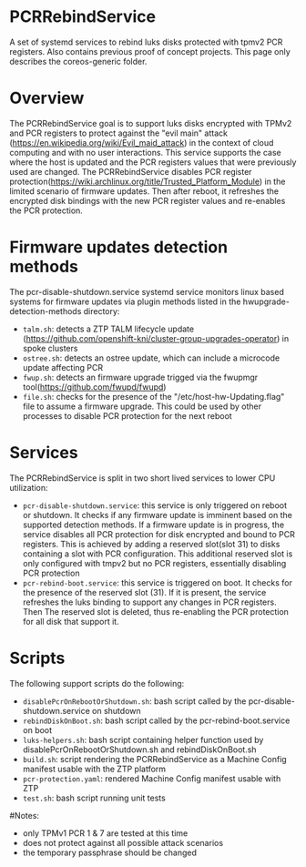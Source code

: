 # PCRRebindService
A set of systemd services to rebind luks disks protected with tpmv2 PCR registers. Also contains previous proof of concept projects. This page only describes the coreos-generic folder.

# Overview
The PCRRebindService goal is to support luks disks encrypted with TPMv2 and PCR registers to protect against the "evil main" attack (https://en.wikipedia.org/wiki/Evil_maid_attack) in the context of cloud computing and with no user interactions. This service supports the case where the host is updated and the PCR registers values that were previously used are changed. The PCRRebindService disables PCR register protection(https://wiki.archlinux.org/title/Trusted_Platform_Module) in the limited scenario of firmware updates. Then after reboot, it refreshes the encrypted disk bindings with the new PCR register values and re-enables the PCR protection. 

# Firmware updates detection methods
The pcr-disable-shutdown.service systemd service monitors linux based systems for firmware updates via plugin methods listed in the hwupgrade-detection-methods directory:
- `talm.sh`: detects a ZTP TALM lifecycle update (https://github.com/openshift-kni/cluster-group-upgrades-operator) in spoke clusters 
- `ostree.sh`: detects an ostree update, which can include a microcode update affecting PCR 
- `fwup.sh`: detects an firmware upgrade trigged via the fwupmgr tool(https://github.com/fwupd/fwupd)
- `file.sh`: checks for the presence of the "/etc/host-hw-Updating.flag" file to assume a firmware upgrade. This could be used by other processes to disable PCR protection for the next reboot

# Services
The PCRRebindService is split in two short lived services to lower CPU utilization:
- `pcr-disable-shutdown.service`: this service is only triggered on reboot or shutdown. It checks if any firmware update is imminent based on the supported detection methods. If a firmware update is in progress, the service disables all PCR protection for disk encrypted and bound to PCR registers. This is achieved by adding a reserved slot(slot 31) to disks containing a slot with PCR configuration. This additional reserved slot is only configured with tmpv2 but no PCR registers, essentially disabling PCR protection
- `pcr-rebind-boot.service`: this service is triggered on boot. It checks for the presence of the reserved slot (31). If it is present, the service refreshes the luks binding to support any changes in PCR registers. Then The reserved slot is deleted, thus re-enabling the PCR protection for all disk that support it.

# Scripts
The following support scripts do the following: 
- `disablePcrOnRebootOrShutdown.sh`: bash script called by the pcr-disable-shutdown.service on shutdown
- `rebindDiskOnBoot.sh`: bash script called by the pcr-rebind-boot.service on boot
- `luks-helpers.sh`: bash script containing helper function used by disablePcrOnRebootOrShutdown.sh and rebindDiskOnBoot.sh
- `build.sh`: script rendering the PCRRebindService as a Machine Config manifest usable with the ZTP platform
- `pcr-protection.yaml`: rendered Machine Config manifest usable with ZTP
- `test.sh`: bash script running unit tests

#Notes: 
- only TPMv1 PCR 1 & 7 are tested at this time
- does not protect against all possible attack scenarios 
- the temporary passphrase should be changed
